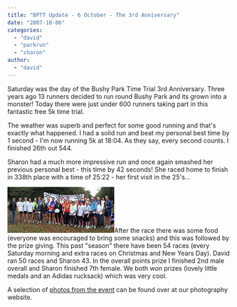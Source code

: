 ```yaml
---
title: "BPTT Update - 6 October - The 3rd Anniversary"
date: "2007-10-06"
categories: 
  - "david"
  - "parkrun"
  - "sharon"
author:
  - "david"
---
```


Saturday was the day of the Bushy Park Time Trial 3rd Anniversary. Three years ago 13 runners decided to run round Bushy Park and its grown into a monster! Today there were just under 600 runners taking part in this fantastic free 5k time trial.

The weather was superb and perfect for some good running and that's exactly what happened. I had a solid run and beat my personal best time by 1 second - I'm now running 5k at 18:04. As they say, every second counts. I finished 26th out 544.

Sharon had a much more impressive run and once again smashed her previous personal best - this time by 42 seconds! She raced home to finish in 338th place with a time of 25:22 - her first visit in the 25's...

[![2007-10-06-bptt_prizewinners.jpg](/images/2007/2007-10-06-bptt_prizewinners.jpg)](http://rowephoto.co.uk/photos/72157602292512001/)After the race there was some food (everyone was encouraged to bring some snacks) and this was followed by the prize giving. This past "season" there have been 54 races (every Saturday morning and extra races on Christmas and New Years Day). David ran 50 races and Sharon 43. In the overall points prize I finished 2nd male overall and Sharon finished 7th female. We both won prizes (lovely little medals and an Adidas rucksack) which was very cool.

A selection of [photos from the event](http://rowephoto.co.uk/photos/72157602292512001/) can be found over at our photography website.
